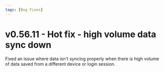 ```yaml
---
tags: [Bug Fixes]
---
```


# v0.56.11 - Hot fix - high volume data sync down

Fixed an issue where data isn't syncing properly when there is high volume of data saved from a different device or login session.